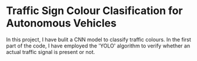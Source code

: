 # Traffic Sign Colour Clasification for Autonomous Vehicles
 In this project, I have bulit a CNN model to classify traffic colours. In the first part of the code, I have employed the 'YOLO' algorithm to verify whether an actual traffic signal is present or not.
